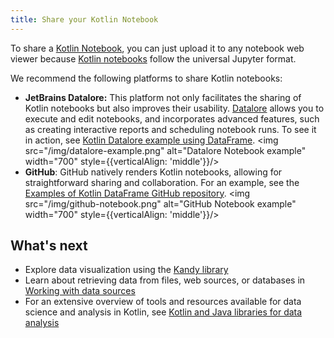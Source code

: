 ```yaml
---
title: Share your Kotlin Notebook
---
```



To share a [Kotlin Notebook](./kotlin-notebook-overview.md), you can just upload it to any notebook web viewer because [Kotlin notebooks](./data-analysis-overview.md#notebooks) follow the 
universal Jupyter format.

We recommend the following platforms to share Kotlin notebooks:

* **JetBrains Datalore:** This platform not only facilitates the sharing of Kotlin notebooks but also improves their usability.
  [Datalore](https://datalore.jetbrains.com/) allows you to execute and edit notebooks, and incorporates advanced features, such as creating interactive
  reports and scheduling notebook runs. To see it in action, see [Kotlin Datalore example using DataFrame](https://datalore.jetbrains.com/report/static/KQKedA4jDrKu63O53gEN0z/B5YeMMONSAR78FgKQ9yJyW).
  <img src="/img/datalore-example.png" alt="Datalore Notebook example" width="700" style={{verticalAlign: 'middle'}}/>
* **GitHub**: GitHub natively renders Kotlin notebooks, allowing for straightforward sharing and collaboration.
  For an example, see the [Examples of Kotlin DataFrame GitHub repository](https://github.com/Kotlin/dataframe/blob/master/examples/notebooks/titanic/Titanic.ipynb).
  <img src="/img/github-notebook.png" alt="GitHub Notebook example" width="700" style={{verticalAlign: 'middle'}}/>

## What's next

* Explore data visualization using the [Kandy library](./data-analysis-visualization.md)
* Learn about retrieving data from files, web sources, or databases in [Working with data sources](./data-analysis-work-with-data-sources.md)
* For an extensive overview of tools and resources available for data science and analysis in Kotlin, see [Kotlin and Java libraries for data analysis](./data-analysis-libraries.md)